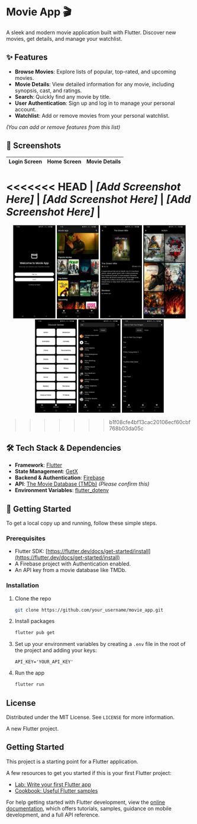 # Movie App 🎬

A sleek and modern movie application built with Flutter. Discover new movies, get details, and manage your watchlist.

## ✨ Features

- **Browse Movies**: Explore lists of popular, top-rated, and upcoming movies.
- **Movie Details**: View detailed information for any movie, including synopsis, cast, and ratings.
- **Search**: Quickly find any movie by title.
- **User Authentication**: Sign up and log in to manage your personal account.
- **Watchlist**: Add or remove movies from your personal watchlist.

*(You can add or remove features from this list)*

## 📸 Screenshots

| Login Screen | Home Screen | Movie Details |
| :----------: | :---------: | :-----------: |
<<<<<<< HEAD
| *[Add Screenshot Here]* | *[Add Screenshot Here]* | *[Add Screenshot Here]* |
=======
<p align="center">
  <img src="image1.jpg" alt="Screenshot 1" width="22.5%" />
  <img src="image2.jpg" alt="Screenshot 2" width="22.5%" />
   <img src="image3.jpg" alt="Screenshot 2" width="22.5%" />
   <img src="image4.jpg" alt="Screenshot 2" width="22.5%" />
    <img src="image5.jpg" alt="Screenshot 1" width="22.5%" />
  <img src="image6.jpg" alt="Screenshot 2" width="22.5%" />
   <img src="image7.jpg" alt="Screenshot 2" width="22.5%" />
   
</p>

>>>>>>> b1f08cfe4bf13cac20106ecf60cbf768b03da05c

## 🛠️ Tech Stack & Dependencies

- **Framework**: [Flutter](https://flutter.dev/)
- **State Management**: [GetX](https://pub.dev/packages/get)
- **Backend & Authentication**: [Firebase](https://firebase.google.com/)
- **API**: [The Movie Database (TMDb)](https://www.themoviedb.org/documentation/api) *(Please confirm this)*
- **Environment Variables**: [flutter_dotenv](https://pub.dev/packages/flutter_dotenv)

## 🚀 Getting Started

To get a local copy up and running, follow these simple steps.

### Prerequisites

- Flutter SDK: [https://flutter.dev/docs/get-started/install](https://flutter.dev/docs/get-started/install)
- A Firebase project with Authentication enabled.
- An API key from a movie database like TMDb.

### Installation

1.  Clone the repo
    ```sh
    git clone https://github.com/your_username/movie_app.git
    ```
2.  Install packages
    ```sh
    flutter pub get
    ```
3.  Set up your environment variables by creating a `.env` file in the root of the project and adding your keys:
    ```
    API_KEY='YOUR_API_KEY'
    ```
4.  Run the app
    ```sh
    flutter run
    ```

## License

Distributed under the MIT License. See `LICENSE` for more information.


A new Flutter project.

## Getting Started

This project is a starting point for a Flutter application.

A few resources to get you started if this is your first Flutter project:

- [Lab: Write your first Flutter app](https://docs.flutter.dev/get-started/codelab)
- [Cookbook: Useful Flutter samples](https://docs.flutter.dev/cookbook)

For help getting started with Flutter development, view the
[online documentation](https://docs.flutter.dev/), which offers tutorials,
samples, guidance on mobile development, and a full API reference.
